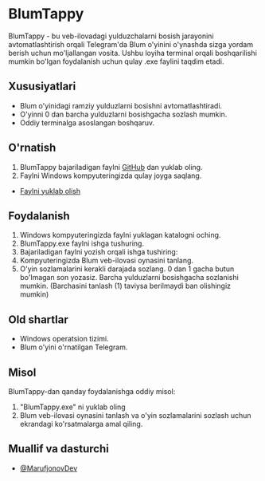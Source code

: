 # BlumTappy

BlumTappy - bu veb-ilovadagi yulduzchalarni bosish jarayonini avtomatlashtirish orqali Telegram'da Blum o'yinini o'ynashda sizga yordam berish uchun mo'ljallangan vosita. Ushbu loyiha terminal orqali boshqarilishi mumkin bo'lgan foydalanish uchun qulay .exe faylini taqdim etadi.

## Xususiyatlari

- Blum o'yinidagi ramziy yulduzlarni bosishni avtomatlashtiradi.
- O'yinni 0 dan barcha yulduzlarni bosishgacha sozlash mumkin.
- Oddiy terminalga asoslangan boshqaruv.

## O'rnatish

1. BlumTappy bajariladigan faylni [GitHub](https://github.com/AspickDev/BlumTappy) dan yuklab oling.
2. Faylni Windows kompyuteringizda qulay joyga saqlang.
- [Faylni yuklab olish](https://github.com/AspickDev/BlumTappy/raw/main/BlumTappy.exe)

## Foydalanish

1. Windows kompyuteringizda faylni yuklagan katalogni oching.
2. BlumTappy.exe faylni ishga tushuring.
3. Bajariladigan faylni yozish orqali ishga tushiring:
4. Kompyuteringizda Blum veb-ilovasi oynasini tanlang.
5. O'yin sozlamalarini kerakli darajada sozlang. 0 dan 1 gacha butun bo'lmagan son yozasiz. Barcha yulduzlarni bosishgacha sozlanishi mumkin. (Barchasini tanlash (1) taviysa berilmaydi ban olishingiz mumkin)

## Old shartlar

- Windows operatsion tizimi.
- Blum o'yini o'rnatilgan Telegram.

## Misol

BlumTappy-dan qanday foydalanishga oddiy misol:

1. "BlumTappy.exe" ni yuklab oling
3. Blum veb-ilovasi oynasini tanlash va o'yin sozlamalarini sozlash uchun ekrandagi ko'rsatmalarga amal qiling.

## Muallif va dasturchi

- [@MarufjonovDev](https://t.me/MarufjonovDev)
